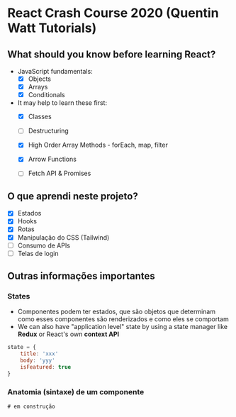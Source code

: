 # React Crash Course 2020 (Quentin Watt Tutorials)

## What should you know before learning React?

* JavaScript fundamentals:
  - [x] Objects
  - [x] Arrays
  - [x] Conditionals
* It may help to learn these first:
  - [x] Classes
  - [ ] Destructuring
  - [x] High Order Array Methods - forEach, map, filter
  - [x] Arrow Functions
  - [ ] Fetch API & Promises



## O que aprendi neste projeto?

- [x] Estados
- [x] Hooks
- [x] Rotas
- [x] Manipulação do CSS (Tailwind)
- [ ] Consumo de APIs 
- [ ] Telas de login

## Outras informações importantes

### States

* Componentes podem ter estados, que são objetos que determinam como esses componentes são renderizados e como eles se comportam
* We can also have "application level" state by using a state manager like **Redux** or React's own **context API**

```javascript
state = {
	title: 'xxx'
	body: 'yyy'
	isFeatured: true
}
```

### Anatomia (sintaxe) de um componente

```javascript
# em construção
```

